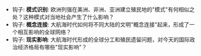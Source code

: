 - 钩子: **模式识别**: 欧洲列强在美洲、非洲、亚洲建立殖民地的"模式"有何相似之处？这种模式对当地社会产生了什么影响？
- 钩子: **概念连接**: 大航海时代如何将不同大陆的文明"概念连接"起来，形成了一个相互影响的全球网络？
- 钩子: **现实影响**: 大航海时代形成的全球分工和殖民遗留问题，对今天的国际政治经济格局有哪些"现实影响"？